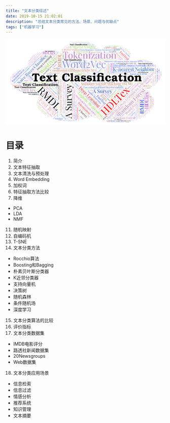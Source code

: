 ```yaml
---
title: "文本分类综述"
date: 2019-10-15 21:02:01
description: "总结文本分类常见的方法、场景、问题与优缺点"
tags: ["机器学习"]
---
```


![fd](/images/posts/markdown/tc.png)
# 目录
1. 简介
2. 文本特征抽取
3. 文本清洗与预处理
4. Word Embedding
5. 加权词
6. 特征抽取方法比较
7. 降维
 * PCA
 * LDA
 * NMF
11. 随机映射
12. 自编码机
13. T-SNE
14. 文本分类方法
 * Rocchio算法
 * Boosting和Bagging
 * 朴素贝叶斯分类器
 * K近邻分类器
 * 支持向量机
 * 决策树
 * 随机森林
 * 条件随机场
 * 深度学习
15. 文本分类算法的比较
16. 评价指标
17. 文本分类数据集
 * IMDB电影评分
 * 路透社新闻数据集
 * 20Newsgroups
 * Web数据集
18. 文本分类应用场景
 * 信息检索
 * 信息过滤
 * 情感分析
 * 推荐系统
 * 知识管理
 * 文本摘要
